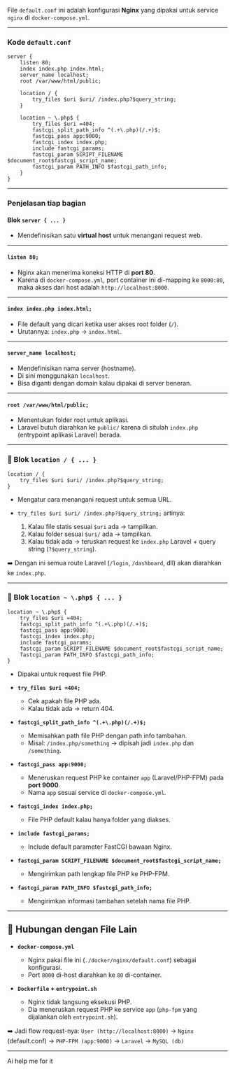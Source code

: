 File `default.conf` ini adalah konfigurasi **Nginx** yang dipakai untuk service `nginx` di `docker-compose.yml`.

---

### Kode `default.conf` 

```nginx
server {
    listen 80;
    index index.php index.html;
    server_name localhost;
    root /var/www/html/public;

    location / {
        try_files $uri $uri/ /index.php?$query_string;
    }

    location ~ \.php$ {
        try_files $uri =404;
        fastcgi_split_path_info ^(.+\.php)(/.+)$;
        fastcgi_pass app:9000;
        fastcgi_index index.php;
        include fastcgi_params;
        fastcgi_param SCRIPT_FILENAME $document_root$fastcgi_script_name;
        fastcgi_param PATH_INFO $fastcgi_path_info;
    }
}
```

---

### Penjelasan tiap bagian

#### **Blok `server { ... }`**

* Mendefinisikan satu **virtual host** untuk menangani request web.

---

#### **`listen 80;`**

* Nginx akan menerima koneksi HTTP di **port 80**.
* Karena di `docker-compose.yml`, port container ini di-mapping ke `8000:80`, maka akses dari host adalah `http://localhost:8000`.

---

#### **`index index.php index.html;`**

* File default yang dicari ketika user akses root folder (`/`).
* Urutannya: `index.php` → `index.html`.

---

#### **`server_name localhost;`**

* Mendefinisikan nama server (hostname).
* Di sini menggunakan `localhost`.
* Bisa diganti dengan domain kalau dipakai di server beneran.

---

#### **`root /var/www/html/public;`**

* Menentukan folder root untuk aplikasi.
* Laravel butuh diarahkan ke `public/` karena di situlah `index.php` (entrypoint aplikasi Laravel) berada.

---

### 🔹 Blok `location / { ... }`

```nginx
location / {
    try_files $uri $uri/ /index.php?$query_string;
}
```

* Mengatur cara menangani request untuk semua URL.
* `try_files $uri $uri/ /index.php?$query_string;` artinya:

  1. Kalau file statis sesuai `$uri` ada → tampilkan.
  2. Kalau folder sesuai `$uri/` ada → tampilkan.
  3. Kalau tidak ada → teruskan request ke `index.php` Laravel + query string (`?$query_string`).

➡️ Dengan ini semua route Laravel (`/login`, `/dashboard`, dll) akan diarahkan ke `index.php`.

---

### 🔹 Blok `location ~ \.php$ { ... }`

```nginx
location ~ \.php$ {
    try_files $uri =404;
    fastcgi_split_path_info ^(.+\.php)(/.+)$;
    fastcgi_pass app:9000;
    fastcgi_index index.php;
    include fastcgi_params;
    fastcgi_param SCRIPT_FILENAME $document_root$fastcgi_script_name;
    fastcgi_param PATH_INFO $fastcgi_path_info;
}
```

* Dipakai untuk request file PHP.

* **`try_files $uri =404;`**

  * Cek apakah file PHP ada.
  * Kalau tidak ada → return 404.

* **`fastcgi_split_path_info ^(.+\.php)(/.+)$;`**

  * Memisahkan path file PHP dengan path info tambahan.
  * Misal: `/index.php/something` → dipisah jadi `index.php` dan `/something`.

* **`fastcgi_pass app:9000;`**

  * Meneruskan request PHP ke container `app` (Laravel/PHP-FPM) pada **port 9000**.
  * Nama `app` sesuai service di `docker-compose.yml`.

* **`fastcgi_index index.php;`**

  * File PHP default kalau hanya folder yang diakses.

* **`include fastcgi_params;`**

  * Include default parameter FastCGI bawaan Nginx.

* **`fastcgi_param SCRIPT_FILENAME $document_root$fastcgi_script_name;`**

  * Mengirimkan path lengkap file PHP ke PHP-FPM.

* **`fastcgi_param PATH_INFO $fastcgi_path_info;`**

  * Mengirimkan informasi tambahan setelah nama file PHP.

---

## 🔗 Hubungan dengan File Lain

* **`docker-compose.yml`**

  * Nginx pakai file ini (`./docker/nginx/default.conf`) sebagai konfigurasi.
  * Port `8000` di-host diarahkan ke `80` di-container.

* **`Dockerfile` + `entrypoint.sh`**

  * Nginx tidak langsung eksekusi PHP.
  * Dia meneruskan request PHP ke service `app` (`php-fpm` yang dijalankan oleh `entrypoint.sh`).

➡️ Jadi flow request-nya:
`User (http://localhost:8000)` → `Nginx` (default.conf) → `PHP-FPM (app:9000)` → `Laravel` → `MySQL (db)`

---

Ai help me for it
